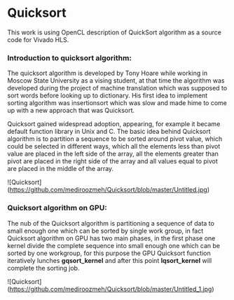 # Quicksort

This work is using OpenCL description of QuickSort algorithm as a source code for Vivado HLS.

### Introduction to quicksort algorithm:

The quicksort algorithm is developed by Tony Hoare while working in Moscow State University as a vising student, at that time the algorithm was developed during the project of machine translation which was supposed to sort words before looking up to dictionary. His first idea to implement sorting algorithm was insertionsort which was slow and made hime to come up with a new approach that was Quicksort.


Quicksort gained widespread adoption, appearing, for example it became default function library in Unix and C. The basic idea behind Quicksort algorithm is to partition a sequence to be sorted around pivot value, which could be selected in different ways, which all the elements less than pivot value are placed in the left side of the array, all the elements greater than pivot are placed in the right side of the array and all values equal to pivot are placed in the middle of the array.   

![Quicksort] (https://github.com/mediroozmeh/Quicksort/blob/master/Untitled.jpg)


### Quicksort algorithm on GPU:
The nub of the Quicksort algorithm is partitioning a sequence of data to small enough one which can be sorted by single work group, in fact Quicksort algorithm on GPU has two main phases, in the first phase one kernel divide the complete sequence into small enough one which can be sorted by one workgroup, for this purpose the GPU Quicksort function iteratively lunches  **gqsort_kernel** and after this point **lqsort_kernel** will complete the sorting job. 

![Quicksort] (https://github.com/mediroozmeh/Quicksort/blob/master/Untitled_1.jpg)









